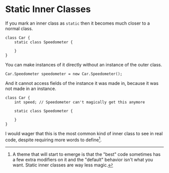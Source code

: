 # Static Inner Classes

If you mark an inner class as `static` then it becomes
much closer to a normal class.

```java,no_run
class Car {
    static class Speedometer {

    }
}
```

You can make instances of it directly without an instance of the outer class.

```java,no_run
Car.Speedometer speedometer = new Car.Speedometer();
```

And it cannot access fields of the instance it was made in, because it was not made in an instance.

```java,no_run
class Car {
    int speed; // Speedometer can't magically get this anymore

    static class Speedometer {

    }
}
```

I would wager that this is the most common kind of inner class to see
in real code, despite requiring more words to define[^theme].

[^theme]: A theme that will start to emerge is that the "best" code sometimes has
a few extra modifiers on it and the "default" behavior isn't what you want. Static
inner classes are way less magic.
